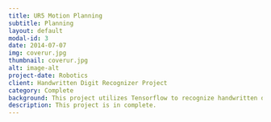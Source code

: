 ```yaml
---
title: UR5 Motion Planning
subtitle: Planning
layout: default
modal-id: 3
date: 2014-07-07
img: coverur.jpg
thumbnail: coverur.jpg
alt: image-alt
project-date: Robotics
client: Handwritten Digit Recognizer Project
category: Complete
background: This project utilizes Tensorflow to recognize handwritten digits using convolutional networks, as well as techniques such as learning rate decay and dropout to recognize handwritten digits to accuracy above 99%. This is completed by following a tutorial by Martin Gorner
description: This project is in complete.
---
```


